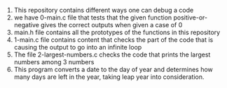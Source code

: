 1. This repository contains different ways one can debug a code
2. we have 0-main.c file that tests that the given function positive-or-negative gives the correct outputs when given a case of 0
3. main.h file contains all the prototypes of the functions in this repository
5. 1-main.c file contains content that checks the part of the code that is causing the output to go into an infinite loop
6. The file 2-largest-numbers.c checks the code that prints the largest numbers among 3 numbers
7. This program converts a date to the day of year and determines how many days are left in the year, taking leap year into consideration.
